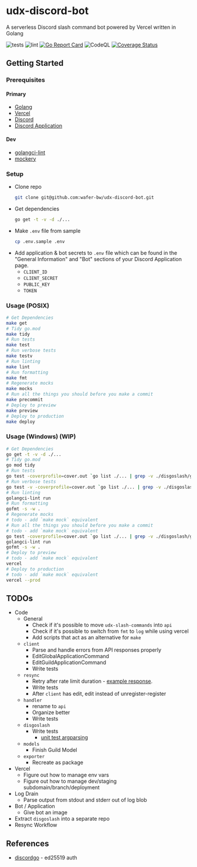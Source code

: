 # udx-discord-bot
A serverless Discord slash command bot powered by Vercel written in Golang

![tests](https://github.com/wafer-bw/udx-discord-bot/workflows/tests/badge.svg)
![lint](https://github.com/wafer-bw/udx-discord-bot/workflows/lint/badge.svg)
[![Go Report Card](https://goreportcard.com/badge/github.com/wafer-bw/udx-discord-bot)](https://goreportcard.com/report/github.com/wafer-bw/udx-discord-bot)
![CodeQL](https://github.com/wafer-bw/udx-discord-bot/workflows/CodeQL/badge.svg)
[![Coverage Status](https://coveralls.io/repos/github/wafer-bw/udx-discord-bot/badge.svg)](https://coveralls.io/github/wafer-bw/udx-discord-bot)

## Getting Started

### Prerequisites
#### Primary
* [Golang](https://golang.org/dl/)
* [Vercel](https://vercel.com/)
* [Discord](https://discord.com/)
* [Discord Application](https://discord.com/developers/applications)

#### Dev
* [golangci-lint](https://golangci-lint.run/usage/install/#local-installation)
* [mockery](https://github.com/vektra/mockery)

### Setup
- Clone repo
    ```sh
    git clone git@github.com:wafer-bw/udx-discord-bot.git
    ```
- Get dependencies
    ```sh
    go get -t -v -d ./...
    ```
- Make `.env` file from sample
    ```sh
    cp .env.sample .env
    ```
- Add application & bot secrets to `.env` file which can be found in the "General Information" and "Bot" sections of your Discord Application page.
    - `CLIENT_ID`
    - `CLIENT_SECRET`
    - `PUBLIC_KEY`
    - `TOKEN`

### Usage (POSIX)
```sh
# Get Dependencies
make get
# Tidy go.mod
make tidy
# Run tests
make test
# Run verbose tests
make testv
# Run linting
make lint
# Run formatting
make fmt
# Regenerate mocks
make mocks
# Run all the things you should before you make a commit
make precommit
# Deploy to preview
make preview
# Deploy to production
make deploy
```

### Usage (Windows) (WIP)
```sh
# Get Dependencies
go get -t -v -d ./...
# Tidy go.mod
go mod tidy
# Run tests
go test -coverprofile=cover.out `go list ./... | grep -v ./disgoslash/generatedmocks`
# Run verbose tests
go test -v -coverprofile=cover.out `go list ./... | grep -v ./disgoslash/generatedmocks`
# Run linting
golangci-lint run
# Run formatting
gofmt -s -w .
# Regenerate mocks
# todo - add `make mock` equivalent
# Run all the things you should before you make a commit
# todo - add `make mock` equivalent
go test -coverprofile=cover.out `go list ./... | grep -v ./disgoslash/generatedmocks`
golangci-lint run
gofmt -s -w .
# Deploy to preview
# todo - add `make mock` equivalent
vercel
# Deploy to production
# todo - add `make mock` equivalent
vercel --prod
```

## TODOs
* Code
    * General
        * Check if it's possible to move `udx-slash-commands` into `api`
        * Check if it's possible to switch from `fmt` to `log` while using vercel
        * Add scripts that act as an alternative for `make`
    * `client`
        * Parse and handle errors from API responses properly
        * EditGlobalApplicationCommand
        * EditGuildApplicationCommand
        * Write tests
    * `resync`
        * Retry after rate limit duration - [example response](https://discord.com/developers/docs/topics/rate-limits#exceeding-a-rate-limit-example-rate-limit-response).
        * Write tests
        * After `client` has edit, edit instead of unregister-register
    * `handler`
        * rename to `api`
        * Organize better
        * Write tests
    * `disgoslash`
        * Write tests
            * [unit test argparsing](https://github.com/docopt/docopt.go/blob/master/examples/unit_test/unit_test.go)
    * `models`
        * Finish Guild Model
    * `exporter`
        * Recreate as package
* Vercel
    * Figure out how to manage env vars
    * Figure out how to manage dev/staging subdomain/branch/deployment
* Log Drain
    * Parse output from stdout and stderr out of log blob
* Bot / Application
    * Give bot an image
* Extract `disgoslash` into a separate repo
* Resync Workflow

## References
* [discordgo](https://github.com/bwmarrin/discordgo) - ed25519 auth
